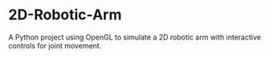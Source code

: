# 2D-Robotic-Arm
A Python project using OpenGL to simulate a 2D robotic arm with interactive controls for joint movement.
